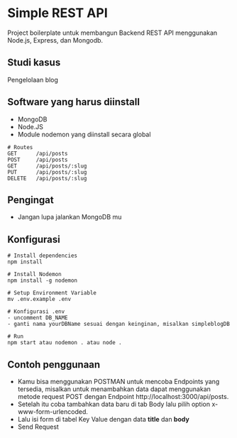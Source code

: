 # Simple REST API

Project boilerplate untuk membangun Backend REST API menggunakan Node.js, Express, dan Mongodb.

## Studi kasus
Pengelolaan blog

## Software yang harus diinstall
- MongoDB
- Node.JS
- Module nodemon yang diinstall secara global

```
# Routes
GET      /api/posts
POST     /api/posts
GET      /api/posts/:slug
PUT      /api/posts/:slug
DELETE   /api/posts/:slug

```

## Pengingat
- Jangan lupa jalankan MongoDB mu

## Konfigurasi

```
# Install dependencies
npm install

# Install Nodemon
npm install -g nodemon

# Setup Environment Variable
mv .env.example .env

# Konfigurasi .env
- uncomment DB_NAME
- ganti nama yourDBName sesuai dengan keinginan, misalkan simpleblogDB

# Run
npm start atau nodemon . atau node .

```

## Contoh penggunaan
- Kamu bisa menggunakan POSTMAN untuk mencoba Endpoints yang tersedia, misalkan untuk menambahkan data dapat menggunakan metode request POST dengan Endpoint http://localhost:3000/api/posts. 
- Setelah itu coba tambahkan data baru di tab Body lalu pilih option x-www-form-urlencoded. 
- Lalu isi form di tabel Key Value dengan data <b>title</b> dan <b>body</b>
- Send Request
